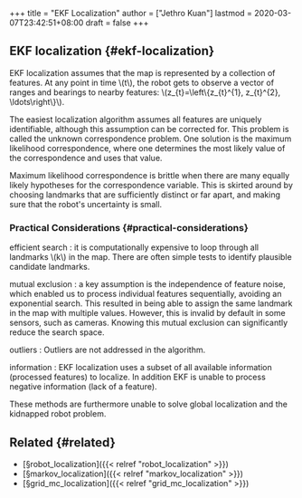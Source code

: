 +++
title = "EKF Localization"
author = ["Jethro Kuan"]
lastmod = 2020-03-07T23:42:51+08:00
draft = false
+++

## EKF localization {#ekf-localization}

EKF localization assumes that the map is represented by a collection
of features. At any point in time \\(t\\), the robot gets to observe a
vector of ranges and bearings to nearby features:
\\(z\_{t}=\left\\{z\_{t}^{1}, z\_{t}^{2}, \ldots\right\\}\\).

The easiest localization algorithm assumes all features are uniquely
identifiable, although this assumption can be corrected for. This
problem is called the unknown correspondence problem. One solution is
the maximum likelihood correspondence, where one determines the most
likely value of the correspondence and uses that value.

Maximum likelihood correspondence is brittle when there are many
equally likely hypotheses for the correspondence variable. This is
skirted around by choosing landmarks that are sufficiently distinct or
far apart, and making sure that the robot's uncertainty is small.


### Practical Considerations {#practical-considerations}

efficient search
: it is computationally expensive to loop through
    all landmarks \\(k\\) in the map. There are often simple tests to
    identify plausible candidate landmarks.

mutual exclusion
: a key assumption is the independence of feature
    noise, which enabled us to process individual features sequentially,
    avoiding an exponential search. This resulted in being able to
    assign the same landmark in the map with multiple values. However,
    this is invalid by default in some sensors, such as cameras. Knowing
    this mutual exclusion can significantly reduce the search space.

outliers
: Outliers are not addressed in the algorithm.

information
: EKF localization uses a subset of all available
    information (processed features) to localize. In addition EKF is
    unable to process negative information (lack of a feature).

These methods are furthermore unable to solve global localization and
the kidnapped robot problem.


## Related {#related}

-   [§robot\_localization]({{< relref "robot_localization" >}})
-   [§markov\_localization]({{< relref "markov_localization" >}})
-   [§grid\_mc\_localization]({{< relref "grid_mc_localization" >}})
